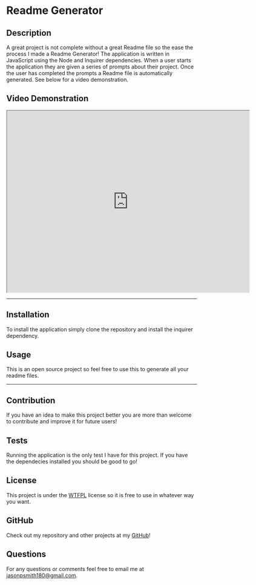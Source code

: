 # Readme Generator

## Description
A great project is not complete without a great Readme file so the ease the process I made a Readme Generator! The application is written in JavaScript using the Node and Inquirer dependencies.
When a user starts the application they are given a series of prompts about their project. Once the user has completed the prompts a Readme file is automatically generated. See below for a video demonstration.

## Video Demonstration
<iframe src="https://drive.google.com/file/d/17ompXGJKEFi2Imgf4xlSbU0F-_rDXQnl/preview" width="640" height="480"> </iframe>

***

## Installation
To install the application simply clone the repository and install the inquirer dependency.

## Usage
This is an open source project so feel free to use this to generate all your readme files.

***

## Contribution
If you have an idea to make this project better you are more than welcome to contribute and improve it for future users!

## Tests
Running the application is the only test I have for this project. If you have the dependecies installed you should be good to go!

## License
This project is under the [WTFPL](http://www.wtfpl.net/about/) license so it is free to use in whatever way you want.

## GitHub
Check out my repository and other projects at my [GitHub](https://github.com/jasonpsmith180)!

## Questions
For any questions or comments feel free to email me at jasonpsmith180@gmail.com.

